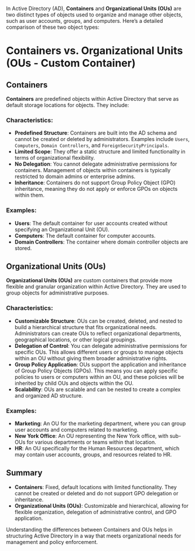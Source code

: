 In Active Directory (AD), **Containers** and **Organizational Units (OUs)** are two distinct types of objects used to organize and manage other objects, such as user accounts, groups, and computers. Here’s a detailed comparison of these two object types:

# Containers vs. Organizational Units (OUs - Custom Container)

## **Containers**

**Containers** are predefined objects within Active Directory that serve as default storage locations for objects. They include:

### Characteristics:
- **Predefined Structure**: Containers are built into the AD schema and cannot be created or deleted by administrators. Examples include `Users`, `Computers`, `Domain Controllers`, and `ForeignSecurityPrincipals`.
- **Limited Scope**: They offer a static structure and limited functionality in terms of organizational flexibility.
- **No Delegation**: You cannot delegate administrative permissions for containers. Management of objects within containers is typically restricted to domain admins or enterprise admins.
- **Inheritance**: Containers do not support Group Policy Object (GPO) inheritance, meaning they do not apply or enforce GPOs on objects within them.

### Examples:
- **Users**: The default container for user accounts created without specifying an Organizational Unit (OU).
- **Computers**: The default container for computer accounts.
- **Domain Controllers**: The container where domain controller objects are stored.

## **Organizational Units (OUs)**

**Organizational Units (OUs)** are custom containers that provide more flexible and granular organization within Active Directory. They are used to group objects for administrative purposes.

### Characteristics:
- **Customizable Structure**: OUs can be created, deleted, and nested to build a hierarchical structure that fits organizational needs. Administrators can create OUs to reflect organizational departments, geographical locations, or other logical groupings.
- **Delegation of Control**: You can delegate administrative permissions for specific OUs. This allows different users or groups to manage objects within an OU without giving them broader administrative rights.
- **Group Policy Application**: OUs support the application and inheritance of Group Policy Objects (GPOs). This means you can apply specific policies to users or computers within an OU, and these policies will be inherited by child OUs and objects within the OU.
- **Scalability**: OUs are scalable and can be nested to create a complex and organized AD structure.

### Examples:
- **Marketing**: An OU for the marketing department, where you can group user accounts and computers related to marketing.
- **New York Office**: An OU representing the New York office, with sub-OUs for various departments or teams within that location.
- **HR**: An OU specifically for the Human Resources department, which may contain user accounts, groups, and resources related to HR.

## **Summary**

- **Containers**: Fixed, default locations with limited functionality. They cannot be created or deleted and do not support GPO delegation or inheritance.
- **Organizational Units (OUs)**: Customizable and hierarchical, allowing for flexible organization, delegation of administrative control, and GPO application.

Understanding the differences between Containers and OUs helps in structuring Active Directory in a way that meets organizational needs for management and policy enforcement.
